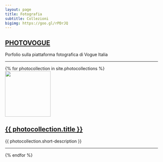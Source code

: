 ```yaml
---
layout: page
title: Fotografia
subtitle: Collezioni
bigimg: https://goo.gl/rPDrJQ
---
```

<h2><a href="http://www.vogue.it/photovogue/portfolio/?id=149678" target="_blank">PHOTOVOGUE</a></h2>
  <p>Porfolio sulla piattaforma fotografica di Vogue Italia</p>
  <hr>
{% for photocollection in site.photocollections %}
 <div class="copertina">
    <img src="{{ photocollection.thumbnail-path}}" width="150"/>
 </div> 
  <div class="photocollection">
    <h2><a href="{{ photocollection.url }}">{{ photocollection.title }}
<!--     <img src="{{ photocollection.thumbnail-path}}" width="150"/> -->
    </a></h2>
    <p>{{ photocollection.short-description }}</p>
    <hr>
  </div> 
{% endfor %}
